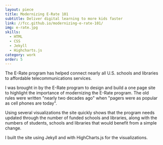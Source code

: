 ```yaml
---
layout: piece
title: Modernizing E-Rate 101
subtitle: Deliver digital learning to more kids faster
link: //fcc.github.io/modernizing-e-rate-101/
img: e-rate.jpg
skills:
  - HTML
  - CSS
  - Jekyll
  - Highcharts.js
category: work
order: 5
---
```

The E-Rate program has helped connect nearly all U.S. schools and libraries to affordable telecommunications services.

I was brought in by the E-Rate program to design and build a one page site to highlight the importance of modernizing the E-Rate program. The old rules were written "nearly two decades ago" when "pagers were as popular as cell phones are today".

Using several visualizations the site quickly shows that the program needs updated through the number of funded schools and libraries, along with the numbers of students, schools and libraries that would benefit from a simple change.

I built the site using Jekyll and with HighCharts.js for the visualizations.